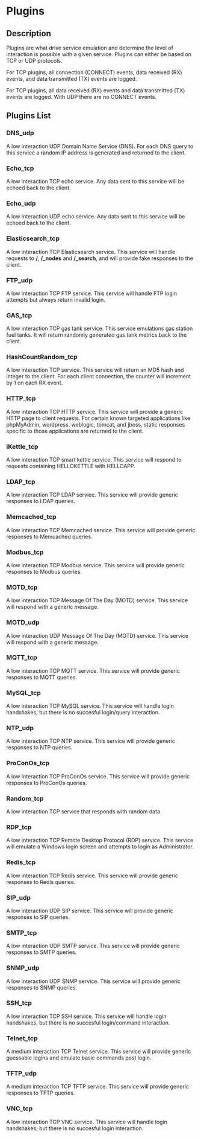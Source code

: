 # Plugins

## Description

Plugins are what drive service emulation and determine the level of interaction is possible with a given service. Plugins can either be based on TCP or UDP protocols.

For TCP plugins, all connection (CONNECT) events, data received (RX) events, and data transmitted (TX) events are logged.

For TCP plugins, all data received (RX) events and data transmitted (TX) events are logged. With UDP there are no CONNECT events.

## Plugins List

### DNS_udp

A low interaction UDP Domain Name Service (DNS). For each DNS query to this service a random IP address is generated and returned to the client.

### Echo_tcp

A low interaction TCP echo service. Any data sent to this service will be echoed back to the client.

### Echo_udp

A low interaction UDP echo service. Any data sent to this service will be echoed back to the client.

### Elasticsearch_tcp

A low interaction TCP Elasticsearch service. This service will handle requests to **/**, **/_nodes** and **/_search**, and will provide fake responses to the client.

### FTP_udp

A low interaction TCP FTP service. This service will handle FTP login attempts but always return invalid login.

### GAS_tcp

A low interaction TCP gas tank service. This service emulations gas station fuel tanks. It will return randomly generated gas tank metrics back to the client.

### HashCountRandom_tcp

A low interaction TCP service. This service will return an MD5 hash and integer to the client. For each client connection, the counter will increment by 1 on each RX event.

### HTTP_tcp

A low interaction TCP HTTP service. This service will provide a generic HTTP page to client requests. For certain known targeted applications like phpMyAdmin, wordpress, weblogic, tomcat, and jboss, static responses specific to those applications are returned to the client.

### iKettle_tcp

A low interaction TCP smart kettle service. This service will respond to requests containing HELLOKETTLE with HELLOAPP.

### LDAP_tcp

A low interaction TCP LDAP service. This service will provide generic responses to LDAP queries.

### Memcached_tcp

A low interaction TCP Memcached service. This service will provide generic responses to Memcached queries.

### Modbus_tcp

A low interaction TCP Modbus service. This service will provide generic responses to Modbus queries.

### MOTD_tcp

A low interaction TCP Message Of The Day (MOTD) service. This service will respond with a generic message.

### MOTD_udp

A low interaction UDP Message Of The Day (MOTD) service. This service will respond with a generic message.

### MQTT_tcp

A low interaction TCP MQTT service. This service will provide generic responses to MQTT queries.

### MySQL_tcp

A low interaction TCP MySQL service. This service will handle login handshakes, but there is no succesful login/query interaction.

### NTP_udp

A low interaction TCP NTP service. This service will provide generic responses to NTP queries.

### ProConOs_tcp

A low interaction TCP ProConOs service. This service will provide generic responses to ProConOs queries.

### Random_tcp

A low interaction TCP service that responds with random data.

### RDP_tcp

A low interaction TCP Remote Desktop Protocol (RDP) service. This service will emulate a Windows login screen and attempts to login as Administrator.

### Redis_tcp

A low interaction TCP Redis service. This service will provide generic responses to Redis queries.

### SIP_udp

A low interaction UDP SIP service. This service will provide generic responses to SIP queries.

### SMTP_tcp

A low interaction UDP SMTP service. This service will provide generic responses to SMTP queries.

### SNMP_udp

A low interaction UDP SNMP service. This service will provide generic responses to SNMP queries.

### SSH_tcp

A low interaction TCP SSH service. This service will handle login handshakes, but there is no succesful login/command interaction.

### Telnet_tcp

A medium interaction TCP Telnet service. This service will provide generic guessable logins and emulate basic commands post login.

### TFTP_udp

A medium interaction TCP TFTP service. This service will provide generic responses to TFTP queries.

### VNC_tcp

A low interaction TCP VNC service. This service will handle login handshakes, but there is no succesful login interaction.
